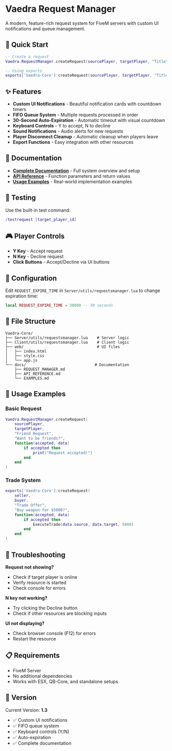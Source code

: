 # Vaedra Request Manager

A modern, feature-rich request system for FiveM servers with custom UI notifications and queue management.

## 🚀 Quick Start

```lua
-- Create a request
Vaedra.RequestManager.createRequest(sourcePlayer, targetPlayer, "Title", "Description", callback)

-- Using exports
exports['Vaedra-Core']:createRequest(sourcePlayer, targetPlayer, "Title", "Description", callback)
```

## ✨ Features

- **Custom UI Notifications** - Beautiful notification cards with countdown timers
- **FIFO Queue System** - Multiple requests processed in order
- **30-Second Auto-Expiration** - Automatic timeout with visual countdown
- **Keyboard Controls** - Y to accept, N to decline
- **Sound Notifications** - Audio alerts for new requests
- **Player Disconnect Cleanup** - Automatic cleanup when players leave
- **Export Functions** - Easy integration with other resources

## 📖 Documentation

- **[Complete Documentation](docs/REQUEST_MANAGER.md)** - Full system overview and setup
- **[API Reference](docs/API_REFERENCE.md)** - Function parameters and return values
- **[Usage Examples](docs/EXAMPLES.md)** - Real-world implementation examples

## 🧪 Testing

Use the built-in test command:
```lua
/testrequest [target_player_id]
```

## 🎮 Player Controls

- **Y Key** - Accept request
- **N Key** - Decline request
- **Click Buttons** - Accept/Decline via UI buttons

## 🔧 Configuration

Edit `REQUEST_EXPIRE_TIME` in `Server/utils/requestsmanager.lua` to change expiration time:
```lua
local REQUEST_EXPIRE_TIME = 30000 -- 30 seconds
```

## 📁 File Structure

```
Vaedra-Core/
├── Server/utils/requestsmanager.lua    # Server logic
├── Client/utils/requestsmanager.lua    # Client logic  
├── web/                                # UI files
│   ├── index.html
│   ├── style.css
│   └── app.js
└── docs/                              # Documentation
    ├── REQUEST_MANAGER.md
    ├── API_REFERENCE.md
    └── EXAMPLES.md
```

## 🤝 Usage Examples

### Basic Request
```lua
Vaedra.RequestManager.createRequest(
    sourcePlayer, 
    targetPlayer, 
    "Friend Request", 
    "Want to be friends?",
    function(accepted, data)
        if accepted then
            print("Request accepted!")
        end
    end
)
```

### Trade System
```lua
exports['Vaedra-Core']:createRequest(
    seller, 
    buyer, 
    "Trade Offer", 
    "Buy weapon for $5000?",
    function(accepted, data)
        if accepted then
            ExecuteTrade(data.source, data.target, 5000)
        end
    end
)
```

## 🐛 Troubleshooting

**Request not showing?**
- Check if target player is online
- Verify resource is started
- Check console for errors

**N key not working?**
- Try clicking the Decline button
- Check if other resources are blocking inputs

**UI not displaying?**
- Check browser console (F12) for errors
- Restart the resource

## 📋 Requirements

- FiveM Server
- No additional dependencies
- Works with ESX, QB-Core, and standalone setups

## 🔄 Version

Current Version: **1.3**
- ✅ Custom UI notifications
- ✅ FIFO queue system  
- ✅ Keyboard controls (Y/N)
- ✅ Auto-expiration
- ✅ Complete documentation
